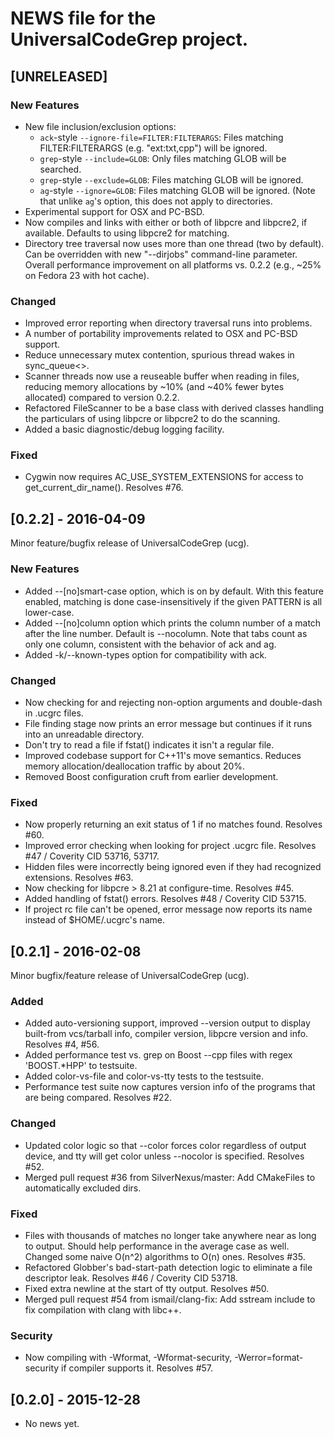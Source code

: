 # NEWS file for the UniversalCodeGrep project.

## [UNRELEASED]

### New Features
- New file inclusion/exclusion options:
	- `ack`-style `--ignore-file=FILTER:FILTERARGS`: Files matching FILTER:FILTERARGS (e.g. "ext:txt,cpp") will be ignored.
	- `grep`-style `--include=GLOB`: Only files matching GLOB will be searched.
	- `grep`-style `--exclude=GLOB`: Files matching GLOB will be ignored.
	- `ag`-style `--ignore=GLOB`: Files matching GLOB will be ignored.  (Note that unlike `ag`'s option, this does not apply to directories.
- Experimental support for OSX and PC-BSD.
- Now compiles and links with either or both of libpcre and libpcre2, if available.  Defaults to using libpcre2 for matching.
- Directory tree traversal now uses more than one thread (two by default).  Can be overridden with new "--dirjobs" command-line parameter.  Overall performance improvement on all platforms vs. 0.2.2 (e.g., ~25% on Fedora 23 with hot cache).

### Changed
- Improved error reporting when directory traversal runs into problems.  
- A number of portability improvements related to OSX and PC-BSD support.
- Reduce unnecessary mutex contention, spurious thread wakes in sync_queue<>.
- Scanner threads now use a reuseable buffer when reading in files, reducing memory allocations by ~10% (and ~40% fewer bytes allocated) compared to version 0.2.2.
- Refactored FileScanner to be a base class with derived classes handling the particulars of using libpcre or libpcre2 to do the scanning. 
- Added a basic diagnostic/debug logging facility.

### Fixed
- Cygwin now requires AC_USE_SYSTEM_EXTENSIONS for access to get_current_dir_name().  Resolves #76.


## [0.2.2] - 2016-04-09

Minor feature/bugfix release of UniversalCodeGrep (ucg).

### New Features
- Added --[no]smart-case option, which is on by default.  With this feature enabled, matching is done case-insensitively if the given PATTERN is all lower-case. 
- Added --[no]column option which prints the column number of a match after the line number.  Default is --nocolumn.  Note that tabs count as only one column, consistent with the behavior of ack and ag.
- Added -k/--known-types option for compatibility with ack.

### Changed
- Now checking for and rejecting non-option arguments and double-dash in .ucgrc files.
- File finding stage now prints an error message but continues if it runs into an unreadable directory.
- Don't try to read a file if fstat() indicates it isn't a regular file.
- Improved codebase support for C++11's move semantics.  Reduces memory allocation/deallocation traffic by about 20%.
- Removed Boost configuration cruft from earlier development.

### Fixed
- Now properly returning an exit status of 1 if no matches found.  Resolves #60.
- Improved error checking when looking for project .ucgrc file.  Resolves #47 / Coverity CID 53716, 53717.
- Hidden files were incorrectly being ignored even if they had recognized extensions.  Resolves #63.
- Now checking for libpcre > 8.21 at configure-time.  Resolves #45.
- Added handling of fstat() errors.  Resolves #48 / Coverity CID 53715.
- If project rc file can't be opened, error message now reports its name instead of $HOME/.ucgrc's name.

## [0.2.1] - 2016-02-08

Minor bugfix/feature release of UniversalCodeGrep (ucg).

### Added
- Added auto-versioning support, improved --version output to display built-from vcs/tarball info, compiler version, libpcre version and info.  Resolves #4, #56.
- Added performance test vs. grep on Boost --cpp files with regex 'BOOST.*HPP' to testsuite.
- Added color-vs-file and color-vs-tty tests to the testsuite.
- Performance test suite now captures version info of the programs that are being compared.  Resolves #22.

### Changed
- Updated color logic so that --color forces color regardless of output device, and tty will get color unless --nocolor is specified.  Resolves #52.
- Merged pull request #36 from SilverNexus/master: Add CMakeFiles to automatically excluded dirs.

### Fixed
- Files with thousands of matches no longer take anywhere near as long to output.  Should help performance in the average case as well.  Changed some naive O(n^2) algorithms to O(n) ones.  Resolves #35.
- Refactored Globber's bad-start-path detection logic to eliminate a file descriptor leak.  Resolves #46 / Coverity CID 53718.
- Fixed extra newline at the start of tty output.  Resolves #50.
- Merged pull request #54 from ismail/clang-fix: Add sstream include to fix compilation with clang with libc++.

### Security
- Now compiling with -Wformat, -Wformat-security, -Werror=format-security if compiler supports it.  Resolves #57.

## [0.2.0] - 2015-12-28
- No news yet.
